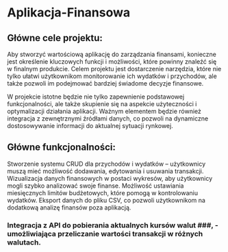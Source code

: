 # Aplikacja-Finansowa

## Główne cele projektu:
Aby stworzyć wartościową aplikację do zarządzania finansami, konieczne jest określenie kluczowych funkcji i możliwości, które powinny znaleźć się w finalnym produkcie. Celem projektu jest dostarczenie narzędzia, które nie tylko ułatwi użytkownikom monitorowanie ich wydatków i przychodów, ale także pozwoli im podejmować bardziej świadome decyzje finansowe.

W projekcie istotne będzie nie tylko zapewnienie podstawowej funkcjonalności, ale także skupienie się na aspekcie użyteczności i optymalizacji działania aplikacji. Ważnym elementem będzie również integracja z zewnętrznymi źródłami danych, co pozwoli na dynamiczne dostosowywanie informacji do aktualnej sytuacji rynkowej.

## Główne funkcjonalności:
Stworzenie systemu CRUD dla przychodów i wydatków – użytkownicy muszą mieć możliwość dodawania, edytowania i usuwania transakcji.
Wizualizacja danych finansowych w postaci wykresów, aby użytkownicy mogli szybko analizować swoje finanse.
Możliwość ustawiania miesięcznych limitów budżetowych, które pomogą w kontrolowaniu wydatków.
Eksport danych do pliku CSV, co pozwoli użytkownikom na dodatkową analizę finansów poza aplikacją.
### Integracja z API do pobierania aktualnych kursów walut ###, - umożliwiająca przeliczanie wartości transakcji w różnych walutach.

